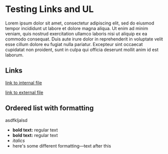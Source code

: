 # Testing Links and UL

<!-- wp:paragraph -->

Lorem ipsum dolor sit amet, consectetur adipiscing elit, sed do eiusmod tempor incididunt ut labore et dolore magna aliqua. Ut enim ad minim veniam, quis nostrud exercitation ullamco laboris nisi ut aliquip ex ea commodo consequat. Duis aute irure dolor in reprehenderit in voluptate velit esse cillum dolore eu fugiat nulla pariatur. Excepteur sint occaecat cupidatat non proident, sunt in culpa qui officia deserunt mollit anim id est laborum.

<!-- /wp:paragraph -->

<!-- wp:heading -->

## Links

<!-- /wp:heading -->

<!-- wp:paragraph -->

[link to internal file](https://cloudjumpercat.wordpress.com/2022/01/11/about-the-product/)

<!-- /wp:paragraph -->

<!-- wp:paragraph -->

[link to external file](http://docs.jamf.com)

<!-- /wp:paragraph -->

<!-- wp:heading -->

## Ordered list with formatting

<!-- /wp:heading -->

<!-- wp:paragraph -->

asdfkljalsd

<!-- /wp:paragraph -->

<!-- wp:list -->

- **bold text:** regular text
- **bold text:** regular text
- _italics_
- here's some different formatting—text after this

<!-- /wp:list -->

